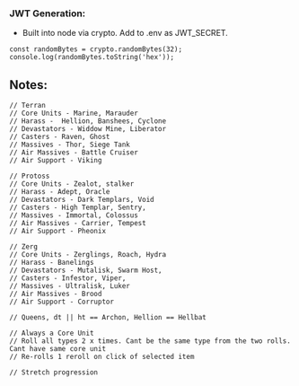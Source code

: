 ### JWT Generation:

- Built into node via crypto. Add to .env as JWT_SECRET.

```const crypto = require('crypto');
const randomBytes = crypto.randomBytes(32);
console.log(randomBytes.toString('hex'));
```

## Notes:

    // Terran
    // Core Units - Marine, Marauder
    // Harass -  Hellion, Banshees, Cyclone
    // Devastators - Widdow Mine, Liberator
    // Casters - Raven, Ghost
    // Massives - Thor, Siege Tank
    // Air Massives - Battle Cruiser
    // Air Support - Viking

    // Protoss
    // Core Units - Zealot, stalker
    // Harass - Adept, Oracle
    // Devastators - Dark Templars, Void
    // Casters - High Templar, Sentry,
    // Massives - Immortal, Colossus
    // Air Massives - Carrier, Tempest
    // Air Support - Pheonix

    // Zerg
    // Core Units - Zerglings, Roach, Hydra
    // Harass - Banelings
    // Devastators - Mutalisk, Swarm Host,
    // Casters - Infestor, Viper,
    // Massives - Ultralisk, Luker
    // Air Massives - Brood
    // Air Support - Corruptor

    // Queens, dt || ht == Archon, Hellion == Hellbat

    // Always a Core Unit
    // Roll all types 2 x times. Cant be the same type from the two rolls. Cant have same core unit
    // Re-rolls 1 reroll on click of selected item

    // Stretch progression
